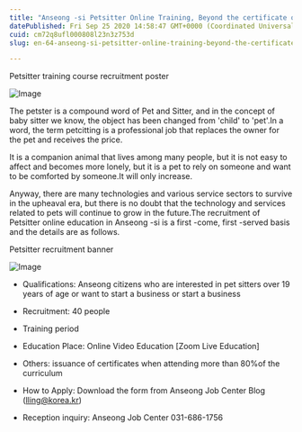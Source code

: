 ```yaml
---
title: "Anseong -si Petsitter Online Training, Beyond the certificate of certification, as a petsitter expert!"
datePublished: Fri Sep 25 2020 14:58:47 GMT+0000 (Coordinated Universal Time)
cuid: cm72q8ufl000808l23n3z753d
slug: en-64-anseong-si-petsitter-online-training-beyond-the-certificate-of-certification-as-a-petsitter-expert

---
```



Petsitter training course recruitment poster

![Image](https://cdn.hashnode.com/res/hashnode/image/upload/v1739414096218/912f0c8c-65c7-46d1-a749-1fe7f99f562f.jpeg)

The petster is a compound word of Pet and Sitter, and in the concept of baby sitter we know, the object has been changed from 'child' to 'pet'.In a word, the term petcitting is a professional job that replaces the owner for the pet and receives the price.

It is a companion animal that lives among many people, but it is not easy to affect and becomes more lonely, but it is a pet to rely on someone and want to be comforted by someone.It will only increase.

Anyway, there are many technologies and various service sectors to survive in the upheaval era, but there is no doubt that the technology and services related to pets will continue to grow in the future.The recruitment of Petsitter online education in Anseong -si is a first -come, first -served basis and the details are as follows.

Petsitter recruitment banner

![Image](https://cdn.hashnode.com/res/hashnode/image/upload/v1739414099054/ec3122f0-5fed-43e2-8f97-f55b6c116118.jpeg)

- Qualifications: Anseong citizens who are interested in pet sitters over 19 years of age or want to start a business or start a business
- Recruitment: 40 people
- Training period

- Education Place: Online Video Education [Zoom Live Education]
- Others: issuance of certificates when attending more than 80%of the curriculum
- How to Apply: Download the form from Anseong Job Center Blog (lling@korea.kr)
- Reception inquiry: Anseong Job Center 031-686-1756